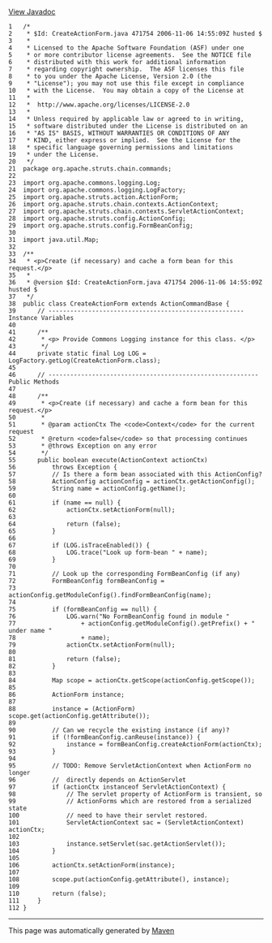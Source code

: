 [View Javadoc](../../../../../../apidocs/org/apache/struts/chain/commands/CreateActionForm.html.md)


    1   /*
    2    * $Id: CreateActionForm.java 471754 2006-11-06 14:55:09Z husted $
    3    *
    4    * Licensed to the Apache Software Foundation (ASF) under one
    5    * or more contributor license agreements.  See the NOTICE file
    6    * distributed with this work for additional information
    7    * regarding copyright ownership.  The ASF licenses this file
    8    * to you under the Apache License, Version 2.0 (the
    9    * "License"); you may not use this file except in compliance
    10   * with the License.  You may obtain a copy of the License at
    11   *
    12   *  http://www.apache.org/licenses/LICENSE-2.0
    13   *
    14   * Unless required by applicable law or agreed to in writing,
    15   * software distributed under the License is distributed on an
    16   * "AS IS" BASIS, WITHOUT WARRANTIES OR CONDITIONS OF ANY
    17   * KIND, either express or implied.  See the License for the
    18   * specific language governing permissions and limitations
    19   * under the License.
    20   */
    21  package org.apache.struts.chain.commands;
    22  
    23  import org.apache.commons.logging.Log;
    24  import org.apache.commons.logging.LogFactory;
    25  import org.apache.struts.action.ActionForm;
    26  import org.apache.struts.chain.contexts.ActionContext;
    27  import org.apache.struts.chain.contexts.ServletActionContext;
    28  import org.apache.struts.config.ActionConfig;
    29  import org.apache.struts.config.FormBeanConfig;
    30  
    31  import java.util.Map;
    32  
    33  /**
    34   * <p>Create (if necessary) and cache a form bean for this request.</p>
    35   *
    36   * @version $Id: CreateActionForm.java 471754 2006-11-06 14:55:09Z husted $
    37   */
    38  public class CreateActionForm extends ActionCommandBase {
    39      // ------------------------------------------------------ Instance Variables
    40  
    41      /**
    42       * <p> Provide Commons Logging instance for this class. </p>
    43       */
    44      private static final Log LOG = LogFactory.getLog(CreateActionForm.class);
    45  
    46      // ---------------------------------------------------------- Public Methods
    47  
    48      /**
    49       * <p>Create (if necessary) and cache a form bean for this request.</p>
    50       *
    51       * @param actionCtx The <code>Context</code> for the current request
    52       * @return <code>false</code> so that processing continues
    53       * @throws Exception on any error
    54       */
    55      public boolean execute(ActionContext actionCtx)
    56          throws Exception {
    57          // Is there a form bean associated with this ActionConfig?
    58          ActionConfig actionConfig = actionCtx.getActionConfig();
    59          String name = actionConfig.getName();
    60  
    61          if (name == null) {
    62              actionCtx.setActionForm(null);
    63  
    64              return (false);
    65          }
    66  
    67          if (LOG.isTraceEnabled()) {
    68              LOG.trace("Look up form-bean " + name);
    69          }
    70  
    71          // Look up the corresponding FormBeanConfig (if any)
    72          FormBeanConfig formBeanConfig =
    73              actionConfig.getModuleConfig().findFormBeanConfig(name);
    74  
    75          if (formBeanConfig == null) {
    76              LOG.warn("No FormBeanConfig found in module "
    77                  + actionConfig.getModuleConfig().getPrefix() + " under name "
    78                  + name);
    79              actionCtx.setActionForm(null);
    80  
    81              return (false);
    82          }
    83  
    84          Map scope = actionCtx.getScope(actionConfig.getScope());
    85  
    86          ActionForm instance;
    87  
    88          instance = (ActionForm) scope.get(actionConfig.getAttribute());
    89  
    90          // Can we recycle the existing instance (if any)?
    91          if (!formBeanConfig.canReuse(instance)) {
    92              instance = formBeanConfig.createActionForm(actionCtx);
    93          }
    94  
    95          // TODO: Remove ServletActionContext when ActionForm no longer
    96          //  directly depends on ActionServlet
    97          if (actionCtx instanceof ServletActionContext) {
    98              // The servlet property of ActionForm is transient, so
    99              // ActionForms which are restored from a serialized state
    100             // need to have their servlet restored.
    101             ServletActionContext sac = (ServletActionContext) actionCtx;
    102 
    103             instance.setServlet(sac.getActionServlet());
    104         }
    105 
    106         actionCtx.setActionForm(instance);
    107 
    108         scope.put(actionConfig.getAttribute(), instance);
    109 
    110         return (false);
    111     }
    112 }

------------------------------------------------------------------------

This page was automatically generated by [Maven](http://maven.apache.org/)
